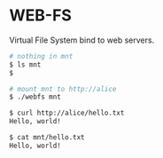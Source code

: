 # WEB-FS

Virtual File System bind to web servers.

```bash
# nothing in mnt
$ ls mnt
$

# mount mnt to http://alice
$ ./webfs mnt

$ curl http://alice/hello.txt
Hello, world!

$ cat mnt/hello.txt
Hello, world!

```
